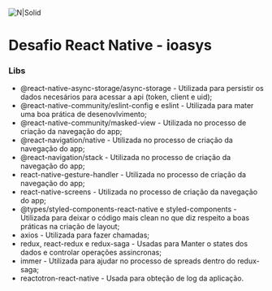 ![N|Solid](logo_ioasys.png)

# Desafio React Native - ioasys

### Libs ###

* @react-native-async-storage/async-storage - Utilizada para persistir os dados necesários para acessar a api (token, client e uid);
* @react-native-community/eslint-config e eslint - Utilizada para mater uma boa prática de desenovlvimento;
* @react-native-community/masked-view - Utilizada no processo de criação da navegação do app;
* @react-navigation/native - Utilizada no processo de criação da navegação do app;
* @react-navigation/stack - Utilizada no processo de criação da navegação do app;
* react-native-gesture-handler - Utilizada no processo de criação da navegação do app;
* react-native-screens - Utilizada no processo de criação da navegação do app;
* @types/styled-components-react-native e styled-components - Utilizada para deixar o código mais clean no que diz respeito a boas práticas na criação de layout;
* axios - Utilizada para fazer chamadas;
* redux, react-redux e redux-saga - Usadas para Manter o states dos dados e controlar operações assincronas;
* immer - Utilizada para ajudar no processo de spreads dentro do redux-saga;
* reactotron-react-native - Usada para obteção de log da aplicação.
